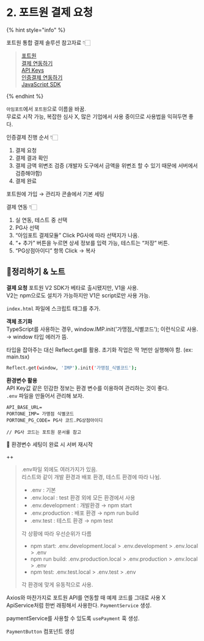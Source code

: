 # 2. 포트원 결제 요청

{% hint style="info" %}

포트원 통합 결제 솔루션 참고자료 👇🏻

> [포트원](https://portone.io/korea/ko)\
> [결제 연동하기](https://portone.gitbook.io/docs/console/guide/connect)\
> [API Keys](https://portone.gitbook.io/docs/console/guide/api-keys)\
> [인증결제 연동하기](https://portone.gitbook.io/docs/auth/guide)\
> [JavaScript SDK](https://portone.gitbook.io/docs/sdk/javascript-sdk)

{% endhint %}

`아임포트`에서 `포트원`으로 이름을 바꿈.\
무료로 시작 가능, 복잡한 심사 X, 많은 기업에서 사용 중이므로 사용법을 익혀두면 좋다.

인증결제 진행 순서 👇🏻

1. 결제 요청
2. 결제 결과 확인
3. 결제 금액 위변조 검증 (개발자 도구에서 금액을 위변조 할 수 있기 때문에 서버에서 검증해야함)
4. 결제 완료

포트원에 가입 → 관리자 콘솔에서 기본 세팅

결제 연동 👇🏻

1. 실 연동, 테스트 중 선택
2. PG사 선택
3. “아임포트 결제모듈” Click PG사에 따라 선택지가 나옴.
4. “+ 추가” 버튼을 누르면 상세 정보를 입력 가능,  테스트는 “저장” 버튼.
5. “PG상점아이디” 항목 Click → 복사

## 📍정리하기 & 노트

**결제 요청**
포트원 V2 SDK가 베타로 출시됐지만, V1을 사용.\
V2는 npm으로도 설치가 가능하지만 V1은 script로만 사용 가능.

`index.html` 파일에 스크립트 태그를 추가.

**객체 초기화**\
TypeScript를 사용하는 경우, window.IMP.init('가맹점_식별코드'); 이런식으로 사용.\
→ window 타입 에러가 뜸.

타입을 잡아주는 대신 Reflect.get를 활용. 초기화 작업은 딱 1번만 실행해야 함. (ex: main.tsx)

```bash
Reflect.get(window, 'IMP').init('가맹점_식별코드');
```

**환경변수 활용**\
API Key값 같은 민감한 정보는 환경 변수를 이용하여 관리하는 것이 좋다.\
`.env` 파일을 만들어서 관리해 보자.

```text
API_BASE_URL= 
PORTONE_IMP= 가맹점 식별코드
PORTONE_PG_CODE= PG사 코드.PG상점아이디

// PG사 코드는 포트원 문서를 참고
```

📌 환경변수 세팅이 완료 시 서버 재시작

++
> .env파일 외에도 여러가지가 있음.\
> 리스트와 같이 개발 환경과 배포 환경, 테스트 환경에 따라 나뉨.
>
> - .env : 기본
> - .env.local : test 환경 외에 모든 환경에서 사용
> - .env.development : 개발환경 → npm start
> - .env.production : 배포 환경 → npm run build
> - .env.test : 테스트 환경 → npm test
>
> 각 상황에 따라 우선순위가 다름
>  
> - npm start: .env.development.local > .env.development > .env.local > .env
> - npm run build: .env.production.local > .env.production > .env.local > .env
> - npm test: .env.test.local > .env.test > .env
>
> 각 환경에 맞게 유동적으로 사용.

Axios와 마찬가지로  포트원 API를 연동할 때 예제 코드를 그대로 사용 X\
ApiService처럼 한번 래핑해서 사용한다. `PaymentService` 생성.

paymentService를 사용할 수 있도록 `usePayment` 훅 생성.

`PaymentButton` 컴포넌트 생성
